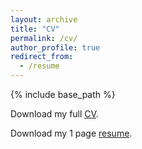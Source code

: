 ```yaml
---
layout: archive
title: "CV"
permalink: /cv/
author_profile: true
redirect_from:
  - /resume
---
```


{% include base_path %}

Download my full [CV](https://kerrymcgowan.github.io/files/CV_klm_20211216_public.pdf).

Download my 1 page [resume](https://kerrymcgowan.github.io/files/CV_KMcGowan_20211216_public.pdf).
